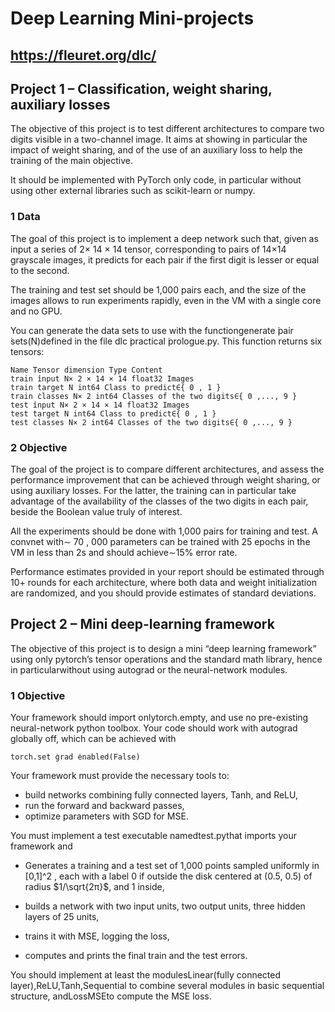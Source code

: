 # Deep Learning Mini-projects

## https://fleuret.org/dlc/

## Project 1 – Classification, weight sharing, auxiliary losses

The objective of this project is to test different architectures to compare two digits visible in a
two-channel image. It aims at showing in particular the impact of weight sharing, and of the use of an
auxiliary loss to help the training of the main objective.

It should be implemented with PyTorch only code, in particular without using other external libraries
such as scikit-learn or numpy.

### 1 Data

The goal of this project is to implement a deep network such that, given as input a series of 2× 14 × 14
tensor, corresponding to pairs of 14×14 grayscale images, it predicts for each pair if the first digit is
lesser or equal to the second.


The training and test set should be 1,000 pairs each, and the size of the images allows to run
experiments rapidly, even in the VM with a single core and no GPU.

You can generate the data sets to use with the functiongenerate ̇pair ̇sets(N)defined in the file
dlc ̇practical ̇prologue.py. This function returns six tensors:

```
Name Tensor dimension Type Content
train ̇input N× 2 × 14 × 14 float32 Images
train ̇target N int64 Class to predict∈{ 0 , 1 }
train ̇classes N× 2 int64 Classes of the two digits∈{ 0 ,..., 9 }
test ̇input N× 2 × 14 × 14 float32 Images
test ̇target N int64 Class to predict∈{ 0 , 1 }
test ̇classes N× 2 int64 Classes of the two digits∈{ 0 ,..., 9 }
```
### 2 Objective

The goal of the project is to compare different architectures, and assess the performance improvement
that can be achieved through weight sharing, or using auxiliary losses. For the latter, the training can
in particular take advantage of the availability of the classes of the two digits in each pair, beside the
Boolean value truly of interest.

All the experiments should be done with 1,000 pairs for training and test. A convnet with∼ 70 , 000
parameters can be trained with 25 epochs in the VM in less than 2s and should achieve∼15% error
rate.

Performance estimates provided in your report should be estimated through 10+ rounds for each
architecture, where both data and weight initialization are randomized, and you should provide estimates
of standard deviations.

## Project 2 – Mini deep-learning framework

The objective of this project is to design a mini “deep learning framework” using only pytorch’s
tensor operations and the standard math library, hence in particularwithout using autograd or the
neural-network modules.

### 1 Objective

Your framework should import onlytorch.empty, and use no pre-existing neural-network python
toolbox. Your code should work with autograd globally off, which can be achieved with

```
torch.set ̇grad ̇enabled(False)
```
Your framework must provide the necessary tools to:

- build networks combining fully connected layers, Tanh, and ReLU,
- run the forward and backward passes,
- optimize parameters with SGD for MSE.

You must implement a test executable namedtest.pythat imports your framework and

- Generates a training and a test set of 1,000 points sampled uniformly in [0,1]^2 , each with a
    label 0 if outside the disk centered at (0.5, 0.5) of radius $1/\sqrt{2π}$, and 1 inside,

- builds a network with two input units, two output units, three hidden layers of 25 units,
- trains it with MSE, logging the loss,
- computes and prints the final train and the test errors.

You should implement at least the modulesLinear(fully connected layer),ReLU,Tanh,Sequential
to combine several modules in basic sequential structure, andLossMSEto compute the MSE loss.


